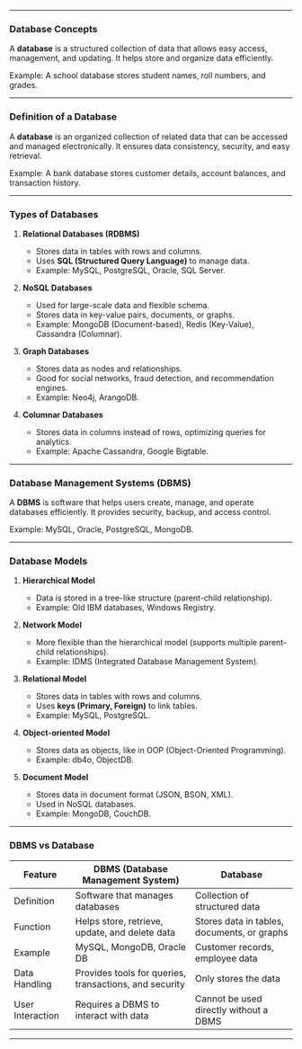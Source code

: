 
---
### **Database Concepts**

A **database** is a structured collection of data that allows easy access, management, and updating. It helps store and organize data efficiently.

Example: A school database stores student names, roll numbers, and grades.

---

### **Definition of a Database**

A **database** is an organized collection of related data that can be accessed and managed electronically. It ensures data consistency, security, and easy retrieval.

Example: A bank database stores customer details, account balances, and transaction history.

---
### **Types of Databases**

1. **Relational Databases (RDBMS)**
    
    - Stores data in tables with rows and columns.
    - Uses **SQL (Structured Query Language)** to manage data.
    - Example: MySQL, PostgreSQL, Oracle, SQL Server.
2. **NoSQL Databases**
    
    - Used for large-scale data and flexible schema.
    - Stores data in key-value pairs, documents, or graphs.
    - Example: MongoDB (Document-based), Redis (Key-Value), Cassandra (Columnar).
3. **Graph Databases**
    
    - Stores data as nodes and relationships.
    - Good for social networks, fraud detection, and recommendation engines.
    - Example: Neo4j, ArangoDB.
4. **Columnar Databases**
    
    - Stores data in columns instead of rows, optimizing queries for analytics.
    - Example: Apache Cassandra, Google Bigtable.

---

### **Database Management Systems (DBMS)**

A **DBMS** is software that helps users create, manage, and operate databases efficiently. It provides security, backup, and access control.

Example: MySQL, Oracle, PostgreSQL, MongoDB.

---

### **Database Models**

1. **Hierarchical Model**
    
    - Data is stored in a tree-like structure (parent-child relationship).
    - Example: Old IBM databases, Windows Registry.
2. **Network Model**
    
    - More flexible than the hierarchical model (supports multiple parent-child relationships).
    - Example: IDMS (Integrated Database Management System).
3. **Relational Model**
    
    - Stores data in tables with rows and columns.
    - Uses **keys (Primary, Foreign)** to link tables.
    - Example: MySQL, PostgreSQL.
4. **Object-oriented Model**
    
    - Stores data as objects, like in OOP (Object-Oriented Programming).
    - Example: db4o, ObjectDB.
5. **Document Model**
    
    - Stores data in document format (JSON, BSON, XML).
    - Used in NoSQL databases.
    - Example: MongoDB, CouchDB.

---

### **DBMS vs Database**

|Feature|DBMS (Database Management System)|Database|
|---|---|---|
|Definition|Software that manages databases|Collection of structured data|
|Function|Helps store, retrieve, update, and delete data|Stores data in tables, documents, or graphs|
|Example|MySQL, MongoDB, Oracle DB|Customer records, employee data|
|Data Handling|Provides tools for queries, transactions, and security|Only stores the data|
|User Interaction|Requires a DBMS to interact with data|Cannot be used directly without a DBMS|

---
